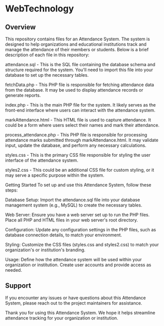 # WebTechnology
## Overview
This repository contains files for an Attendance System. The system is designed to help organizations and educational institutions track and manage the attendance of their members or students. Below is a brief description of each file in this repository:

attendance.sql - This is the SQL file containing the database schema and structure required for the system. You'll need to import this file into your database to set up the necessary tables.

fetchData.php - This PHP file is responsible for fetching attendance data from the database. It may be used to display attendance records or generate reports.

index.php - This is the main PHP file for the system. It likely serves as the front-end interface where users can interact with the attendance system.

markAttendance.html - This HTML file is used to capture attendance. It could be a form where users select their names and mark their attendance.

process_attendance.php - This PHP file is responsible for processing attendance marks submitted through markAttendance.html. It may validate input, update the database, and perform any necessary calculations.

styles.css - This is the primary CSS file responsible for styling the user interface of the attendance system.

styles2.css - This could be an additional CSS file for custom styling, or it may serve a specific purpose within the system.

Getting Started
To set up and use this Attendance System, follow these steps:

Database Setup: Import the attendance.sql file into your database management system (e.g., MySQL) to create the necessary tables.

Web Server: Ensure you have a web server set up to run the PHP files. Place all PHP and HTML files in your web server's root directory.

Configuration: Update any configuration settings in the PHP files, such as database connection details, to match your environment.

Styling: Customize the CSS files (styles.css and styles2.css) to match your organization's or institution's branding.

Usage: Define how the attendance system will be used within your organization or institution. Create user accounts and provide access as needed.


## Support
If you encounter any issues or have questions about this Attendance System, please reach out to the project maintainers for assistance.

Thank you for using this Attendance System. We hope it helps streamline attendance tracking for your organization or institution.
